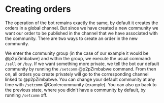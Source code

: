 # Creating orders

The operation of the bot remains exactly the same, by default it creates the orders in a global channel. But since we have created a new community we want our order to be published in the channel that we have associated with the community. There are two ways to create an order in the new community.

We enter the community group (in the case of our example it would be @p2pZimbabwe) and within the group, we execute the usual command: `/sell` or `/buy`.
If we want something more private, we tell the bot our default community by running the `/setcomm` @p2pZimbabwe command. From then on, all orders you create privately will go to the corresponding channel linked to @p2pZimbabwe. You can change your default community at any time with `/setcomm` @Coolercommunity (example). You can also go back to the previous state, where you didn't have a community by default, by running `/setcomm` off.
